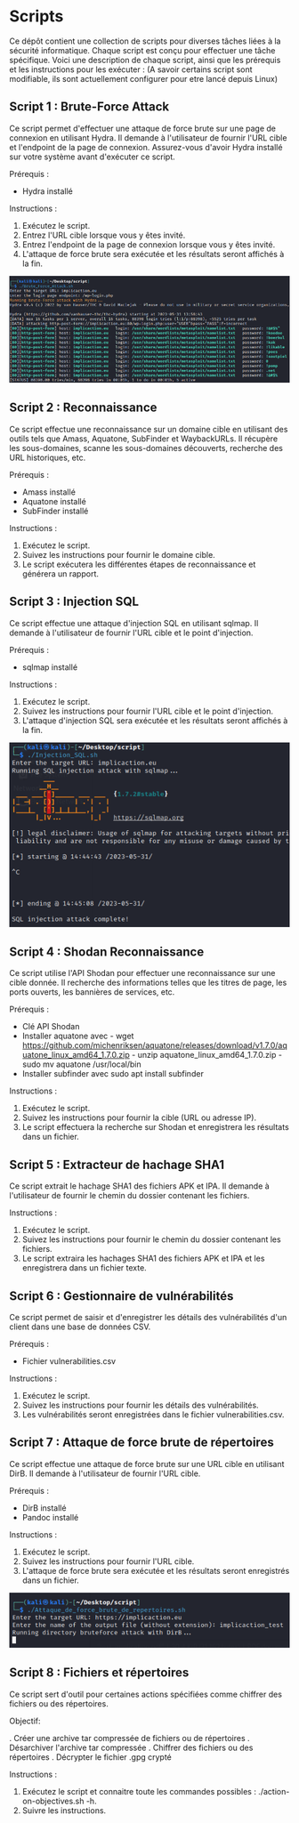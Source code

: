 # Scripts

Ce dépôt contient une collection de scripts pour diverses tâches liées à la sécurité informatique. Chaque script est conçu pour effectuer une tâche spécifique. Voici une description de chaque script, ainsi que les prérequis et les instructions pour les exécuter : (A savoir certains script sont modifiable, ils sont actuellement configurer pour etre lancé depuis Linux)

## Script 1 : Brute-Force Attack
Ce script permet d'effectuer une attaque de force brute sur une page de connexion en utilisant Hydra. Il demande à l'utilisateur de fournir l'URL cible et l'endpoint de la page de connexion. Assurez-vous d'avoir Hydra installé sur votre système avant d'exécuter ce script.

Prérequis :
- Hydra installé

Instructions :
1. Exécutez le script.
2. Entrez l'URL cible lorsque vous y êtes invité.
3. Entrez l'endpoint de la page de connexion lorsque vous y êtes invité.
4. L'attaque de force brute sera exécutée et les résultats seront affichés à la fin.

![Cover](https://raw.githubusercontent.com/AdamELRAWY/Adam_script/main/Imagines/1.png)

## Script 2 : Reconnaissance
Ce script effectue une reconnaissance sur un domaine cible en utilisant des outils tels que Amass, Aquatone, SubFinder et WaybackURLs. Il récupère les sous-domaines, scanne les sous-domaines découverts, recherche des URL historiques, etc.

Prérequis :
- Amass installé
- Aquatone installé
- SubFinder installé

Instructions :
1. Exécutez le script.
2. Suivez les instructions pour fournir le domaine cible.
3. Le script exécutera les différentes étapes de reconnaissance et générera un rapport.

## Script 3 : Injection SQL
Ce script effectue une attaque d'injection SQL en utilisant sqlmap. Il demande à l'utilisateur de fournir l'URL cible et le point d'injection.

Prérequis :
- sqlmap installé

Instructions :
1. Exécutez le script.
2. Suivez les instructions pour fournir l'URL cible et le point d'injection.
3. L'attaque d'injection SQL sera exécutée et les résultats seront affichés à la fin.

![Cover](https://raw.githubusercontent.com/AdamELRAWY/Adam_script/main/Imagines/3.png)

## Script 4 : Shodan Reconnaissance
Ce script utilise l'API Shodan pour effectuer une reconnaissance sur une cible donnée. Il recherche des informations telles que les titres de page, les ports ouverts, les bannières de services, etc.

Prérequis :
- Clé API Shodan
- Installer aquatone avec - wget https://github.com/michenriksen/aquatone/releases/download/v1.7.0/aquatone_linux_amd64_1.7.0.zip
                          - unzip aquatone_linux_amd64_1.7.0.zip
                          - sudo mv aquatone /usr/local/bin
- Installer subfinder avec  sudo apt install subfinder

Instructions :
1. Exécutez le script.
2. Suivez les instructions pour fournir la cible (URL ou adresse IP).
3. Le script effectuera la recherche sur Shodan et enregistrera les résultats dans un fichier.

## Script 5 : Extracteur de hachage SHA1
Ce script extrait le hachage SHA1 des fichiers APK et IPA. Il demande à l'utilisateur de fournir le chemin du dossier contenant les fichiers.

Instructions :
1. Exécutez le script.
2. Suivez les instructions pour fournir le chemin du dossier contenant les fichiers.
3. Le script extraira les hachages SHA1 des fichiers APK et IPA et les enregistrera dans un fichier texte.

## Script 6 : Gestionnaire de vulnérabilités
Ce script permet de saisir et d'enregistrer les détails des vulnérabilités d'un client dans une base de données CSV.

Prérequis :
- Fichier vulnerabilities.csv

Instructions :
1. Exécutez le script.
2. Suivez les instructions pour fournir les détails des vulnérabilités.
3. Les vulnérabilités seront enregistrées dans le fichier vulnerabilities.csv.

## Script 7 : Attaque de force brute de répertoires
Ce script effectue une attaque de force brute sur une URL cible en utilisant DirB. Il demande à l'utilisateur de fournir l'URL cible.

Prérequis :
- DirB installé
- Pandoc installé

Instructions :
1. Exécutez le script.
2. Suivez les instructions pour fournir l'URL cible.
3. L'attaque de force brute sera exécutée et les résultats seront enregistrés dans un fichier.

![Cover](https://raw.githubusercontent.com/AdamELRAWY/Adam_script/main/Imagines/2.png)

## Script 8 : Fichiers et répertoires

Ce script sert d'outil pour certaines actions spécifiées comme chiffrer des fichiers ou des répertoires.

Objectif:

  .   Créer une archive tar compressée de fichiers ou de répertoires
  .   Désarchiver l'archive tar compressée
  .   Chiffrer des fichiers ou des répertoires
  .   Décrypter le fichier .gpg crypté

Instructions :

1. Exécutez le script et connaitre toute les commandes possibles : ./action-on-objectives.sh -h.
2. Suivre les instructions.
